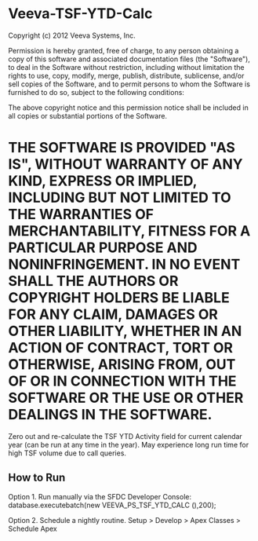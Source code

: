 Veeva-TSF-YTD-Calc
==================

Copyright (c) 2012 Veeva Systems, Inc.

Permission is hereby granted, free of charge, to any person obtaining a copy of this software and associated documentation files (the "Software"), to deal in the Software without restriction, including without limitation the rights to use, copy, modify, merge, publish, distribute, sublicense, and/or sell copies of the Software, and to permit persons to whom the Software is furnished to do so, subject to the following conditions:

The above copyright notice and this permission notice shall be included in all copies or substantial portions of the Software.

THE SOFTWARE IS PROVIDED "AS IS", WITHOUT WARRANTY OF ANY KIND, EXPRESS OR IMPLIED, INCLUDING BUT NOT LIMITED TO THE WARRANTIES OF MERCHANTABILITY, FITNESS FOR A PARTICULAR PURPOSE AND NONINFRINGEMENT. IN NO EVENT SHALL THE AUTHORS OR COPYRIGHT HOLDERS BE LIABLE FOR ANY CLAIM, DAMAGES OR OTHER LIABILITY, WHETHER IN AN ACTION OF CONTRACT, TORT OR OTHERWISE, ARISING FROM, OUT OF OR IN CONNECTION WITH THE SOFTWARE OR THE USE OR OTHER DEALINGS IN THE SOFTWARE.
==================
Zero out and re-calculate the TSF YTD Activity field  for current calendar year (can be run at any time in the year).  May experience long run time for high TSF volume due to call queries.

How to Run
--------------
Option 1. Run manually via the SFDC Developer Console:
database.executebatch(new VEEVA_PS_TSF_YTD_CALC (),200); 
	
Option 2. Schedule a nightly routine.
Setup > Develop > Apex Classes > Schedule Apex

